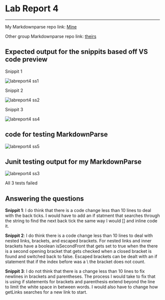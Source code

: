 # **Lab Report 4**
---

My Markdownparse repo link: [Mine](https://github.com/ElanHashem/MarkDownParser.git)

Other group Markdownparse repo link: [theirs](https://github.com/ohuynh21/markdown-parser)

## Expected output for the snippits based off VS code preview 
Snippit 1

![labreport4 ss1](https://user-images.githubusercontent.com/103283907/171095821-6d1a1834-19e6-4b23-83bc-a637007e3d33.png)

Snippit 2

![labreport4 ss2](https://user-images.githubusercontent.com/103283907/171121311-a242925c-9ea4-439e-b56a-7029f78ac94b.png)

Snippit 3

![labreport4 ss4](https://user-images.githubusercontent.com/103283907/171139421-cb0c7a4e-358c-475a-b4f3-d8782db3cac1.png)

## code for testing MarkdownParse

![labreport4 ss5](https://user-images.githubusercontent.com/103283907/171142041-67abe83f-7f5c-4b4b-81c6-af0efa3f53f7.png)


## Junit testing output for my MarkdownParse

![labreport4 ss3](https://user-images.githubusercontent.com/103283907/171138965-015bb124-ace9-47b8-b0d9-09ced2cfb719.png)

All 3 tests failed

## Answering the questions

**Snippit 1**: I do think that there is a code change less than 10 lines to deal with the back ticks. I would have to add an if statment that searches through the string to find the next back tick the same way I would [] and inline code it.

**Snippit 2**: I do think there is a code change less than 10 lines to deal with nested links, brackets, and escaped brackets. For nested links and inner brackets have a boolean isSecondFront that gets set to true when the there is a second opening bracket that gets checked when a closed bracket is found and switched back to false. Escaped brackets can be dealt with an if statement that if the index before was a \ the bracket does not count.

**Snippit 3**: I do not think that there is a change less than 10 lines to fix newlines in brackets and parentheses. The process I would take to fix that is using if statements for brackets and parenthesis extend beyond the line to limit the white space in between words. I would also have to change how getLinks searches for a new link to start.
